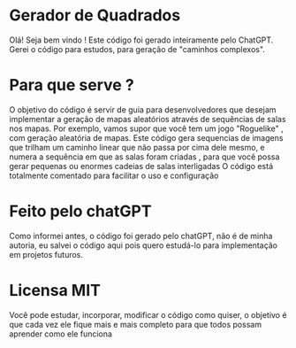 # Gerador de Quadrados

Olá! Seja bem vindo !
Este código foi gerado inteiramente pelo ChatGPT.
Gerei o código para estudos, para geração de "caminhos complexos". 

# Para que serve ? 

O objetivo do código é servir de guia para desenvolvedores que desejam implementar a geração de mapas aleatórios através de sequências de salas nos mapas.
Por exemplo, vamos supor que você tem um jogo "Roguelike" , com geração aleatória de mapas. Este código gera sequencias de imagens que trilham um caminho linear que não passa por cima dele mesmo, e numera a sequência em que as salas foram criadas , para que você possa gerar pequenas ou enormes cadeias de salas interligadas
O código está totalmente comentado para facilitar o uso e configuração

# Feito pelo chatGPT

Como informei antes, o código foi gerado pelo chatGPT, não é de minha autoria, eu salvei o código aqui pois quero estudá-lo para implementação em projetos futuros.

# Licensa MIT

Você pode estudar, incorporar, modificar o código como quiser, o objetivo é que cada vez ele fique mais e mais completo para que todos possam aprender como ele funciona
